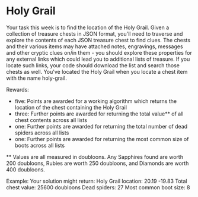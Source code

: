 # Holy Grail

Your task this week is to find the location of the Holy Grail. Given a collection of treasure chests in JSON format, you'll need to traverse and explore the contents of each JSON treasure chest to find clues. The chests and their various items may have attached notes, engravings, messages and other cryptic clues on/in them - you should explore these properties for any external links which could lead you to additional lists of treasure. If you locate such links, your code should download the list and search those chests as well. You've located the Holy Grail when you locate a chest item with the name holy-grail.

Rewards:

- five: Points are awarded for a working algorithm which returns the location of the chest containing the Holy Grail
- three: Further points are awarded for returning the total value\*\* of all chest contents across all lists
- one: Further points are awarded for returning the total number of dead spiders across all lists
- one: Further points are awarded for returning the most common size of boots across all lists

\*\* Values are all measured in doubloons. Any Sapphires found are worth 200 doubloons, Rubies are worth 250 doubloons, and Diamonds are worth 400 doubloons.

Example:
Your solution might return:
Holy Grail location: 20.19 -19.83
Total chest value: 25600 doubloons
Dead spiders: 27
Most common boot size: 8
